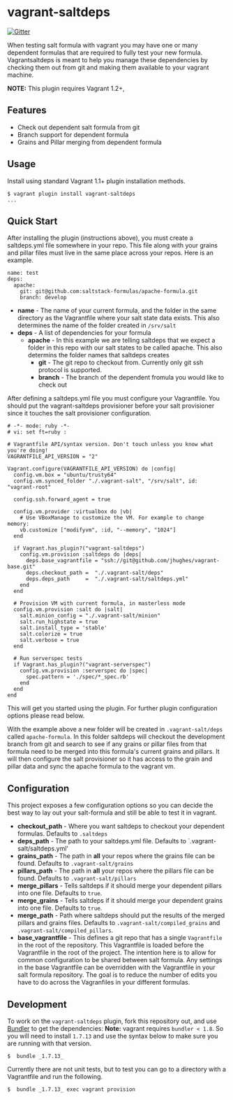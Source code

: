 # vagrant-saltdeps
[![Gitter](https://badges.gitter.im/Join%20Chat.svg)](https://gitter.im/joshughes/vagrant-saltdeps?utm_source=badge&utm_medium=badge&utm_campaign=pr-badge)

When testing salt formula with vagrant you may have one or many dependent formulas that are required to fully test your new formula. Vagrantsaltdeps is meant to help you manage these dependencies by checking them out from git and making them available to your vagrant machine.

**NOTE:** This plugin requires Vagrant 1.2+,

## Features

* Check out dependent salt formula from git
* Branch support for dependent formula
* Grains and Pillar merging from dependent formula


## Usage

Install using standard Vagrant 1.1+ plugin installation methods.

```
$ vagrant plugin install vagrant-saltdeps
...
```


## Quick Start

After installing the plugin (instructions above), you must create a saltdeps.yml file somewhere in your repo. This file along with your grains and pillar files must live in the same place across your repos. Here is an example.

```
name: test
deps:
  apache:
    git: git@github.com:saltstack-formulas/apache-formula.git
    branch: develop
```
* **name** - The name of your current formula, and the folder in the same directory as the Vagrantfile where your salt state data exists. This also determines the name of the folder created in `/srv/salt`
* **deps** - A list of dependencies for your formula
  * **apache** - In this example we are telling saltdeps that we expect a folder in this repo with our salt states to be called apache. This also determins the folder names that saltdeps creates
    * **git** - The git repo to checkout from. Currently only git ssh protocol is supported.
    * **branch** - The branch of the dependent fromula you would like to check out

After defining a saltdeps.yml file you must configure your Vagrantfile. You should put the vagrant-saltdeps provisioner before your salt provisioner since it touches the salt provisioner configuration.

```
# -*- mode: ruby -*-
# vi: set ft=ruby :

# Vagrantfile API/syntax version. Don't touch unless you know what you're doing!
VAGRANTFILE_API_VERSION = "2"

Vagrant.configure(VAGRANTFILE_API_VERSION) do |config|
  config.vm.box = "ubuntu/trusty64"
  config.vm.synced_folder "./.vagrant-salt", "/srv/salt", id: "vagrant-root"

  config.ssh.forward_agent = true

  config.vm.provider :virtualbox do |vb|
    # Use VBoxManage to customize the VM. For example to change memory:
    vb.customize ["modifyvm", :id, "--memory", "1024"]
  end

  if Vagrant.has_plugin?("vagrant-saltdeps")
    config.vm.provision :saltdeps do |deps|
      deps.base_vagrantfile = "ssh://git@github.com/jhughes/vagrant-base.git"
      deps.checkout_path =  "./.vagrant-salt/deps"
      deps.deps_path     =  "./.vagrant-salt/saltdeps.yml"
    end
  end

  # Provision VM with current formula, in masterless mode
  config.vm.provision :salt do |salt|
    salt.minion_config = "./.vagrant-salt/minion"
    salt.run_highstate = true
    salt.install_type = 'stable'
    salt.colorize = true
    salt.verbose = true
  end

  # Run serverspec tests
  if Vagrant.has_plugin?("vagrant-serverspec")
    config.vm.provision :serverspec do |spec|
      spec.pattern = './spec/*_spec.rb'
    end
  end
end

```

This will get you started using the plugin. For further plugin configuration options please read below.

With the example above a new folder will be created in `.vagrant-salt/deps` called `apache-formula`. In this folder saltdeps will checkout the development branch from git and search to see if any grains or pillar files from that formula need to be merged into this formula's current grains and pillars. It will then configure the salt provisioner so it has access to the grain and pillar data and sync the apache formula to the vagrant vm.

## Configuration

This project exposes a few configuration options so you can decide the best way to lay out your salt-formula and still be able to test it in vagrant.

* **checkout_path** - Where you want saltdeps to checkout your dependent formulas. Defaults to `.saltdeps`
* **deps_path** - The path to your saltdeps.yml file. Defaults to `.vagrant-salt/saltdeps.yml'
* **grains_path** - The path in **all** your repos where the grains file can be found. Defaults to `.vagrant-salt/grains`
* **pillars_path** - The path in **all** your repos where the pillars file can be found. Defaults to `.vagrant-salt/pillars`
* **merge_pillars** - Tells saltdeps if it should merge your dependent pillars into one file. Defaults to `true`.
* **merge_grains** - Tells saltdeps if it should merge your dependent grains into one file. Defaults to `true`.
* **merge_path** - Path where saltdeps should put the results of the merged pillars and grains files. Defaults to `.vagrant-salt/compiled_grains` and `.vagrant-salt/compiled_pillars`.
* **base_vagrantfile** - This defines a git repo that has a single `Vagrantfile` in the root of the repository. This Vagrantfile is loaded before the Vagrantfile in the root of the project. The intention here is to allow for common configuration to be shared between salt formula. Any settings in the base Vagrantfile can be overridden with the Vagrantfile in your salt formula repository. The goal is to reduce the number of edits you have to do across the Vagranfiles in your different formulas. 


## Development

To work on the `vagrant-saltdeps` plugin, fork this repository out, and use
[Bundler](http://gembundler.com) to get the dependencies: **Note:** vagrant requires `bundler < 1.8`. So you will need to install `1.7.13` and use the syntax below to make sure you are running with that version.

```
$  bundle _1.7.13_
```

Currently there are not unit tests, but to test you can go to a directory with a Vagrantfile and run the following.

```
$  bundle _1.7.13_ exec vagrant provision
```

